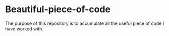 # Beautiful-piece-of-code
The purpose of this repository is to accumulate all the useful piece of code I have worked with.
